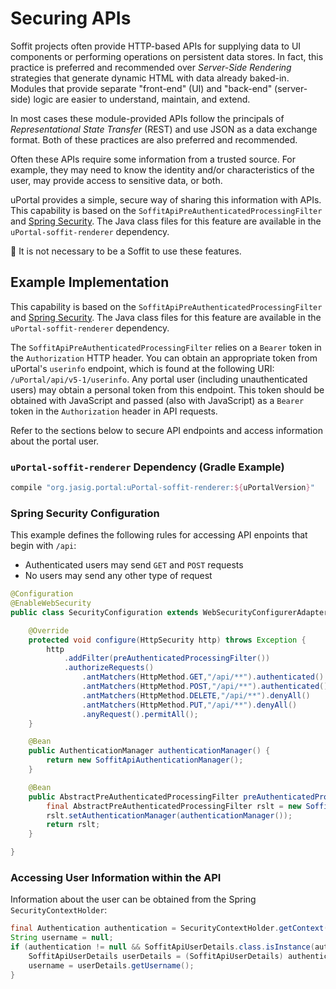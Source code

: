 # Securing APIs

Soffit projects often provide HTTP-based APIs for supplying data to UI components or performing
operations on persistent data stores.  In fact, this practice is preferred and recommended over
_Server-Side Rendering_ strategies that generate dynamic HTML with data already baked-in.  Modules
that provide separate "front-end" (UI) and "back-end" (server-side) logic are easier to understand,
maintain, and extend.

In most cases these module-provided APIs follow the principals of <i>Representational State
Transfer</i> (REST) and use JSON as a data exchange format.  Both of these practices are also
preferred and recommended.

Often these APIs require some information from a trusted source.  For example, they may need to know
the identity and/or characteristics of the user, may provide access to sensitive data, or both.

uPortal provides a simple, secure way of sharing this information with APIs.  This capability is
based on the `SoffitApiPreAuthenticatedProcessingFilter` and [Spring Security][].  The Java class
files for this feature are available in the `uPortal-soffit-renderer` dependency.

:notebook:  It is not necessary to be a Soffit to use these features.

## Example Implementation

This capability is based on the `SoffitApiPreAuthenticatedProcessingFilter` and [Spring Security][].
The Java class files for this feature are available in the `uPortal-soffit-renderer` dependency.

The `SoffitApiPreAuthenticatedProcessingFilter` relies on a `Bearer` token in the `Authorization`
HTTP header.  You can obtain an appropriate token from uPortal's `userinfo` endpoint, which is found
at the following URI: `/uPortal/api/v5-1/userinfo`.  Any portal user (including unauthenticated
users) may obtain a personal token from this endpoint.  This token should be obtained with
JavaScript and passed (also with JavaScript) as a `Bearer` token in the `Authorization` header in
API requests.

Refer to the sections below to secure API endpoints and access information about the portal user.

### `uPortal-soffit-renderer` Dependency (Gradle Example)

```groovy
compile "org.jasig.portal:uPortal-soffit-renderer:${uPortalVersion}"
```

### Spring Security Configuration

This example defines the following rules for accessing API enpoints that begin with `/api`:

  - Authenticated users may send `GET` and `POST` requests
  - No users may send any other type of request

```java
@Configuration
@EnableWebSecurity
public class SecurityConfiguration extends WebSecurityConfigurerAdapter {

    @Override
    protected void configure(HttpSecurity http) throws Exception {
        http
            .addFilter(preAuthenticatedProcessingFilter())
            .authorizeRequests()
                .antMatchers(HttpMethod.GET,"/api/**").authenticated()
                .antMatchers(HttpMethod.POST,"/api/**").authenticated()
                .antMatchers(HttpMethod.DELETE,"/api/**").denyAll()
                .antMatchers(HttpMethod.PUT,"/api/**").denyAll()
                .anyRequest().permitAll();
    }

    @Bean
    public AuthenticationManager authenticationManager() {
        return new SoffitApiAuthenticationManager();
    }

    @Bean
    public AbstractPreAuthenticatedProcessingFilter preAuthenticatedProcessingFilter() {
        final AbstractPreAuthenticatedProcessingFilter rslt = new SoffitApiPreAuthenticatedProcessingFilter();
        rslt.setAuthenticationManager(authenticationManager());
        return rslt;
    }

}
```

### Accessing User Information within the API

Information about the user can be obtained from the Spring `SecurityContextHolder`:

```java
final Authentication authentication = SecurityContextHolder.getContext().getAuthentication();
String username = null;
if (authentication != null && SoffitApiUserDetails.class.isInstance(authentication.getDetails())) {
    SoffitApiUserDetails userDetails = (SoffitApiUserDetails) authentication.getDetails();
    username = userDetails.getUsername();
}
```

[Spring Security]: https://projects.spring.io/spring-security/
